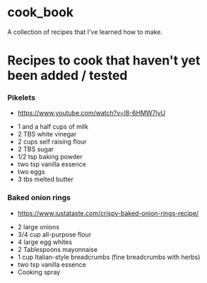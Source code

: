 # cook_book

A collection of recipes that I've learned how to make.


# Recipes to cook that haven't yet been added / tested

### Pikelets

* https://www.youtube.com/watch?v=l8-6HMW7lyU

- 1 and a half cups of milk
- 2 TBS white vinegar 
- 2 cups self raising flour
- 2 TBS sugar
- 1/2 tsp baking powder
- two tsp vanilla essence
- two eggs
- 3 tbs melted butter


### Baked onion rings

* https://www.justataste.com/crispy-baked-onion-rings-recipe/

- 2 large onions
- 3/4 cup all-purpose flour
- 4 large egg whites
- 2 Tablespoons mayonnaise
- 1 cup Italian-style breadcrumbs (fine breadcrumbs with herbs)
- two tsp vanilla essence
- Cooking spray
